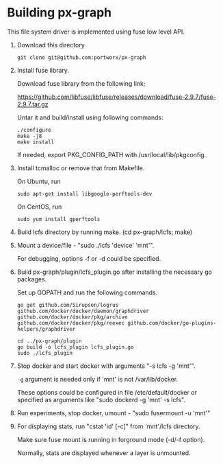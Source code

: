 # Building px-graph

This file system driver is implemented using fuse low level API.

1. Download this directory

    ```
    git clone git@github.com:portworx/px-graph
    ```

2. Install fuse library.

    Download fuse library from the following link:

    https://github.com/libfuse/libfuse/releases/download/fuse-2.9.7/fuse-2.9.7.tar.gz

    Untar it and build/install using following commands:

    ```
    ./configure
    make -j8
    make install
    ```

    If needed, export PKG_CONFIG_PATH with /usr/local/lib/pkgconfig.

3. Install tcmalloc or remove that from Makefile.

    On Ubuntu, run 

    ```
    sudo apt-get install libgoogle-perftools-dev
    ```

    On CentOS, run

    ```
    sudo yum install gperftools
    ```

4. Build lcfs directory by running make. (cd px-graph/lcfs; make)

5. Mount a device/file - "sudo ./lcfs 'device' 'mnt'".

    For debugging, options -f or -d could be specified.

6. Build px-graph/plugin/lcfs_plugin.go after installing the necessary go packages.

    Set up GOPATH and run the following commands.

    ```
    go get github.com/Sirupsen/logrus github.com/docker/docker/daemon/graphdriver github.com/docker/docker/pkg/archive github.com/docker/docker/pkg/reexec github.com/docker/go-plugins-helpers/graphdriver

    cd ../px-graph/plugin
    go build -o lcfs_plugin lcfs_plugin.go
    sudo ./lcfs_plugin
    ```

7.  Stop docker and start docker with arguments "-s lcfs -g 'mnt'".

    `-g` argument is needed only if 'mnt' is not /var/lib/docker.

    These options could be configured in file /etc/default/docker or specified as arguments like "sudo dockerd -g 'mnt' -s lcfs".

8.  Run experiments, stop docker, umount - "sudo fusermount -u 'mnt'"

9.  For displaying stats, run "cstat 'id' [-c]" from 'mnt'/lcfs directory.

    Make sure fuse mount is running in forground mode (-d/-f option).
    
    Normally, stats are displayed whenever a layer is unmounted.
